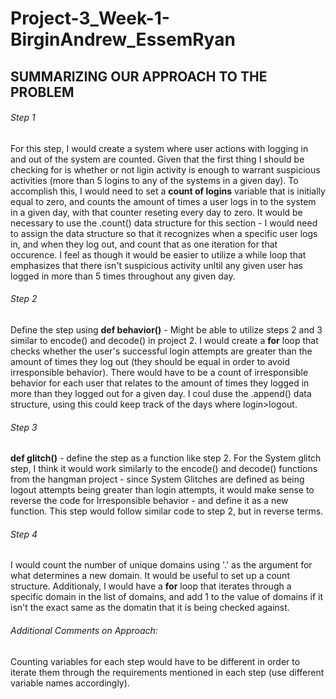 # Project-3_Week-1-BirginAndrew_EssemRyan
## SUMMARIZING OUR APPROACH TO THE PROBLEM
###### Step 1
For this step, I would create a system where user actions with logging in and out of the system are counted.
Given that the first thing I should be checking for is whether or not ligin activity is enough to warrant suspicious activities (more than 5 logins to any of the systems in a given day).
  To accomplish this, I would need to set a **count of logins** variable that is initially equal to zero, and counts the amount of times a user logs in to the system in a given day, with that counter reseting every day to zero.
      It would be necessary to use the .count() data structure for this section - I would need to assign the data structure so that it recognizes when a specific user logs in, and when they log out, and count that as one iteration for that occurence.
I feel as though it would be easier to utilize a while loop that emphasizes that there isn't suspicious activity unltil any given user has logged in more than 5 times throughout any given day.
###### Step 2
Define the step using **def behavior()** - Might be able to utilize steps 2 and 3 similar to encode() and decode() in project 2.
I would create a **for** loop that checks whether the user's successful login attempts are greater than the amount of times they log out (they should be equal in order to avoid irresponsible behavior). 
There would have to be a count of irresponsible behavior for each user that relates to the amount of times they logged in more than they logged out for a given day.
I coul duse the .append() data structure, using this could keep track of the days where login>logout.
###### Step 3
**def glitch()** - define the step as a function like step 2.
For the System glitch step, I think it would work similarly to the encode() and decode() functions from the hangman project - since System Glitches are defined as being logout attempts being greater than login attempts, it would make sense to reverse the code for Irresponsible behavior - and define it as a new function.
This step would follow similar code to step 2, but in reverse terms.
###### Step 4
I would count the number of unique domains using '.' as the argument for what determines a new domain. 
It would be useful to set up a count structure. Additionaly, I would have a **for** loop that iterates through a specific domain in the list of domains, and add 1 to the value of domains if it isn't the exact same as the domatin that it is being checked against.
###### Additional Comments on Approach:
Counting variables for each step would have to be different in order to iterate them through the requirements mentioned in each step (use different variable names accordingly).
